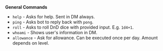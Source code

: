 __General Commands__
- `help`      - Asks for help. Sent in DM always.
- `ping`      - Asks bot to reply back with `pong`.
- `roll`      - Asks to roll DnD dice with provided input. E.g. `1d4+1`.
- `whoami`    - Shows user's information in DM.
- `allowance` - Ask for allowance. Can be executed once per day. Amount depends on level.
